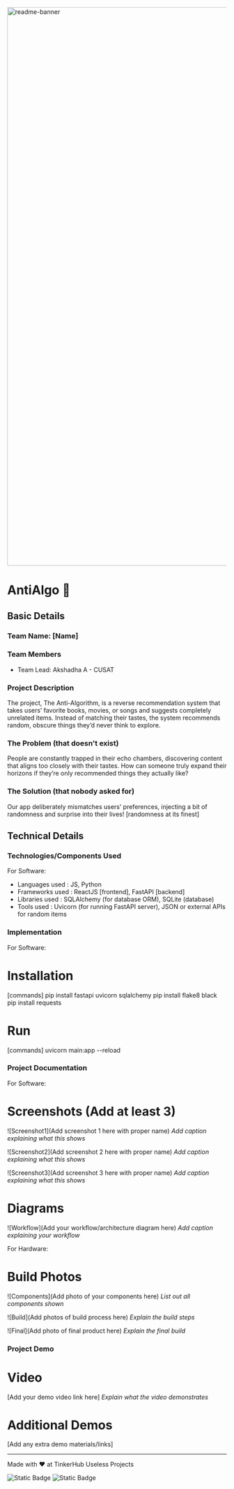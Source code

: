 <img width="1280" alt="readme-banner" src="https://github.com/user-attachments/assets/35332e92-44cb-425b-9dff-27bcf1023c6c">

# AntiAlgo 🎯


## Basic Details
### Team Name: [Name]


### Team Members
- Team Lead: Akshadha A - CUSAT


### Project Description
The project, The Anti-Algorithm, is a reverse recommendation system that takes users’ favorite books, movies, or songs and suggests completely unrelated items. Instead of matching their tastes, the system recommends random, obscure things they’d never think to explore.

### The Problem (that doesn't exist)
People are constantly trapped in their echo chambers, discovering content that aligns too closely with their tastes. How can someone truly expand their horizons if they’re only recommended things they actually like?

### The Solution (that nobody asked for)
Our app deliberately mismatches users’ preferences, injecting a bit of randomness and surprise into their lives!
[randomness at its finest]

## Technical Details
### Technologies/Components Used
For Software:
- Languages used : JS, Python
- Frameworks used : ReactJS [frontend], FastAPI [backend]
- Libraries used : SQLAlchemy (for database ORM), SQLite (database)
- Tools used : Uvicorn (for running FastAPI server), JSON or external APIs for random items


### Implementation
For Software:
# Installation
[commands]
pip install fastapi uvicorn sqlalchemy
pip install flake8 black
pip install requests
# Run
[commands]
uvicorn main:app --reload                                     

### Project Documentation
For Software:

# Screenshots (Add at least 3)
![Screenshot1](Add screenshot 1 here with proper name)
*Add caption explaining what this shows*

![Screenshot2](Add screenshot 2 here with proper name)
*Add caption explaining what this shows*

![Screenshot3](Add screenshot 3 here with proper name)
*Add caption explaining what this shows*

# Diagrams
![Workflow](Add your workflow/architecture diagram here)
*Add caption explaining your workflow*

For Hardware:


# Build Photos
![Components](Add photo of your components here)
*List out all components shown*

![Build](Add photos of build process here)
*Explain the build steps*

![Final](Add photo of final product here)
*Explain the final build*

### Project Demo
# Video
[Add your demo video link here]
*Explain what the video demonstrates*

# Additional Demos
[Add any extra demo materials/links]


---
Made with ❤️ at TinkerHub Useless Projects 

![Static Badge](https://img.shields.io/badge/TinkerHub-24?color=%23000000&link=https%3A%2F%2Fwww.tinkerhub.org%2F)
![Static Badge](https://img.shields.io/badge/UselessProject--24-24?link=https%3A%2F%2Fwww.tinkerhub.org%2Fevents%2FQ2Q1TQKX6Q%2FUseless%2520Projects)



